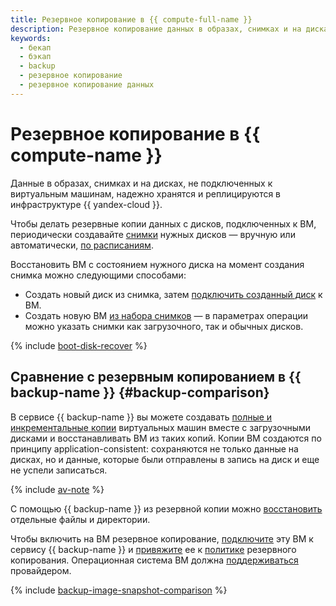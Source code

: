 ```yaml
---
title: Резервное копирование в {{ compute-full-name }}
description: Резервное копирование данных в образах, снимках и на дисках, не подключенных к виртуальным машинам, надежно хранятся и реплицируются в инфраструктуре {{ yandex-cloud }}. Чтобы делать резервные копии данных с дисков, подключенных к ВМ, периодически создавайте снимки нужных дисков.
keywords:
  - бекап
  - бэкап
  - backup
  - резервное копирование
  - резервное копирование данных
---
```


# Резервное копирование в {{ compute-name }}


Данные в образах, снимках и на дисках, не подключенных к виртуальным машинам, надежно хранятся и реплицируются в инфраструктуре {{ yandex-cloud }}.

Чтобы делать резервные копии данных с дисков, подключенных к ВМ, периодически создавайте [снимки](../operations/disk-control/create-snapshot.md) нужных дисков — вручную или автоматически, [по расписаниям](snapshot-schedule.md).

Восстановить ВМ с состоянием нужного диска на момент создания снимка можно следующими способами:
* Создать новый диск из снимка, затем [подключить созданный диск](../operations/vm-control/vm-attach-disk.md) к ВМ.
* Создать новую ВМ [из набора снимков](../operations/vm-create/create-from-snapshots.md) — в параметрах операции можно указать снимки как загрузочного, так и обычных дисков.

{% include [boot-disk-recover](../../_includes/compute/boot-disk-recover.md) %}


## Сравнение с резервным копированием в {{ backup-name }} {#backup-comparison}

В сервисе {{ backup-name }} вы можете создавать [полные и инкрементальные копии](../../backup/concepts/backup.md#types) виртуальных машин вместе с загрузочными дисками и восстанавливать ВМ из таких копий. Копии ВМ создаются по принципу application-consistent: сохраняются не только данные на дисках, но и данные, которые были отправлены в запись на диск и еще не успели записаться.

{% include [av-note](../../_includes/backup/av-note.md) %}

С помощью {{ backup-name }} из резервной копии можно [восстановить](../../backup/operations/backup-vm/recover-file-by-file.md) отдельные файлы и директории.

Чтобы включить на ВМ резервное копирование, [подключите](../../backup/concepts/vm-connection.md) эту ВМ к сервису {{ backup-name }} и [привяжите](../../backup/operations/policy-vm/update.md#update-vm-list) ее к [политике](../../backup/concepts/policy.md) резервного копирования. Операционная система ВМ должна [поддерживаться](https://docs.cyberprotect.ru/ru-RU/CyberBackupCloud/21.06/user/#supported-operating-systems-and-environments.html) провайдером.

{% include [backup-image-snapshot-comparison](../../_includes/backup-image-snapshot-comparison.md) %}
